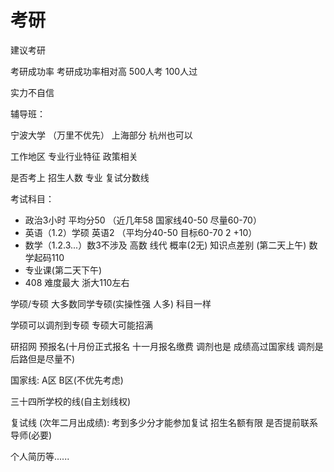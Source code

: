 # 考研

建议考研

考研成功率 考研成功率相对高 500人考 100人过

实力不自信

辅导班： 



宁波大学  （万里不优先） 上海部分 杭州也可以

工作地区 专业行业特征  政策相关



是否考上  招生人数 专业 复试分数线

考试科目： 

- 政治3小时 平均分50 （近几年58 国家线40-50 尽量60-70）
- 英语（1.2）学硕 英语2  （平均分40-50 目标60-70 2 +10）
- 数学（1.2.3...）数3不涉及 高数 线代 概率(2无) 知识点差别 (第二天上午) 数学起码110
- 专业课(第二天下午) 
- 408 难度最大 浙大110左右



学硕/专硕 大多数同学专硕(实操性强 人多) 科目一样 

学硕可以调剂到专硕 专硕大可能招满 

研招网 预报名(十月份正式报名 十一月报名缴费 调剂也是 成绩高过国家线 调剂是后路但是尽量不)

国家线: A区 B区(不优先考虑)

三十四所学校的线(自主划线权)

复试线 (次年二月出成绩): 考到多少分才能参加复试 招生名额有限 是否提前联系导师(必要)

个人简历等......
























